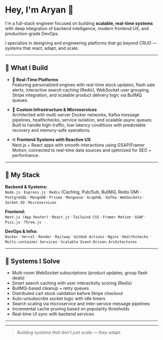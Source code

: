 # Hey, I'm Aryan 👋

I'm a full-stack engineer focused on building **scalable, real-time systems** with deep integration of backend intelligence, modern frontend UX, and production-grade DevOps. 

I specialize in designing and engineering platforms that go beyond CRUD — systems that react, adapt, and scale.

---

## 🚀 What I Build

- 🛒 **Real-Time  Platforms**  
  Featuring personalized engines with real-time stock updates, flash sale alerts, interactive search caching (Redis), WebSocket user grouping, Stripe integration, and scalable product delivery logic via BullMQ queues.

- 🧠 **Custom Infrastructure & Microservices**  
  Architected with multi-server Docker networks, Kafka message pipelines, healthchecks, service isolation, and scalable async queues. Built to handle high-traffic, low-latency conditions with predictable recovery and memory-safe operations.

- 🌐 **Frontend Systems with Reactive UX**  
  Next.js + React apps with smooth interactions using GSAP/Framer Motion, connected to real-time data sources and optimized for SEO + performance.

---

## 🧰 My Stack

**Backend & Systems:**  
`Node.js` · `Express.js` · `Redis` (Caching, Pub/Sub, BullMQ, Redis OM) · `PostgreSQL` · `MongoDB` · `Prisma` · `Mongoose` · `GraphQL` · `Kafka` · `WebSockets` · `Socket.IO` · `Microservices`

**Frontend:**  
`Next.js (App Router)` · `React.js` · `Tailwind CSS` · `Framer Motion` · `GSAP` · `Pixi.js` · `Three.js`

**DevOps & Infra:**  
`Docker` · `Vercel` · `Render` · `Railway` · `GitHub Actions` · `Nginx` · `Healthchecks` · `Multi-container Services` · `Scalable Event-Driven Architectures`

---

## 🧩 Systems I Solve

- Multi-room WebSocket subscriptions (product updates, group flash deals)
- Smart search caching with user interactivity scoring (Redis)
- BullMQ-based cleanup + retry queues
- Distributed cart stock validation before Stripe checkout
- Auto-unsubscribe socket logic with idle timers
- Search scaling via microservice and inter-service message pipelines
- Incremental cache pruning based on popularity thresholds
- Real-time UI sync with backend services

---



---

> *Building systems that don’t just scale — they adapt.*
